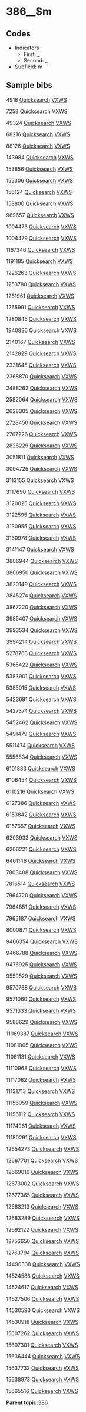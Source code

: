 # 386\_\_$m

## Codes

-   Indicators
    -   First: \_
    -   Second: \_
-   Subfield: m

## Sample bibs

4918 [Quicksearch](https://search.library.yale.edu/catalog/4918) [VXWS](http://prodorbis.library.yale.edu:7014/vxws/GetHoldingsService?bibId=4918)

7258 [Quicksearch](https://search.library.yale.edu/catalog/7258) [VXWS](http://prodorbis.library.yale.edu:7014/vxws/GetHoldingsService?bibId=7258)

49324 [Quicksearch](https://search.library.yale.edu/catalog/49324) [VXWS](http://prodorbis.library.yale.edu:7014/vxws/GetHoldingsService?bibId=49324)

68216 [Quicksearch](https://search.library.yale.edu/catalog/68216) [VXWS](http://prodorbis.library.yale.edu:7014/vxws/GetHoldingsService?bibId=68216)

88126 [Quicksearch](https://search.library.yale.edu/catalog/88126) [VXWS](http://prodorbis.library.yale.edu:7014/vxws/GetHoldingsService?bibId=88126)

143984 [Quicksearch](https://search.library.yale.edu/catalog/143984) [VXWS](http://prodorbis.library.yale.edu:7014/vxws/GetHoldingsService?bibId=143984)

153856 [Quicksearch](https://search.library.yale.edu/catalog/153856) [VXWS](http://prodorbis.library.yale.edu:7014/vxws/GetHoldingsService?bibId=153856)

155306 [Quicksearch](https://search.library.yale.edu/catalog/155306) [VXWS](http://prodorbis.library.yale.edu:7014/vxws/GetHoldingsService?bibId=155306)

156124 [Quicksearch](https://search.library.yale.edu/catalog/156124) [VXWS](http://prodorbis.library.yale.edu:7014/vxws/GetHoldingsService?bibId=156124)

158800 [Quicksearch](https://search.library.yale.edu/catalog/158800) [VXWS](http://prodorbis.library.yale.edu:7014/vxws/GetHoldingsService?bibId=158800)

969657 [Quicksearch](https://search.library.yale.edu/catalog/969657) [VXWS](http://prodorbis.library.yale.edu:7014/vxws/GetHoldingsService?bibId=969657)

1004473 [Quicksearch](https://search.library.yale.edu/catalog/1004473) [VXWS](http://prodorbis.library.yale.edu:7014/vxws/GetHoldingsService?bibId=1004473)

1004479 [Quicksearch](https://search.library.yale.edu/catalog/1004479) [VXWS](http://prodorbis.library.yale.edu:7014/vxws/GetHoldingsService?bibId=1004479)

1167346 [Quicksearch](https://search.library.yale.edu/catalog/1167346) [VXWS](http://prodorbis.library.yale.edu:7014/vxws/GetHoldingsService?bibId=1167346)

1191185 [Quicksearch](https://search.library.yale.edu/catalog/1191185) [VXWS](http://prodorbis.library.yale.edu:7014/vxws/GetHoldingsService?bibId=1191185)

1226263 [Quicksearch](https://search.library.yale.edu/catalog/1226263) [VXWS](http://prodorbis.library.yale.edu:7014/vxws/GetHoldingsService?bibId=1226263)

1253780 [Quicksearch](https://search.library.yale.edu/catalog/1253780) [VXWS](http://prodorbis.library.yale.edu:7014/vxws/GetHoldingsService?bibId=1253780)

1261961 [Quicksearch](https://search.library.yale.edu/catalog/1261961) [VXWS](http://prodorbis.library.yale.edu:7014/vxws/GetHoldingsService?bibId=1261961)

1265991 [Quicksearch](https://search.library.yale.edu/catalog/1265991) [VXWS](http://prodorbis.library.yale.edu:7014/vxws/GetHoldingsService?bibId=1265991)

1280845 [Quicksearch](https://search.library.yale.edu/catalog/1280845) [VXWS](http://prodorbis.library.yale.edu:7014/vxws/GetHoldingsService?bibId=1280845)

1940836 [Quicksearch](https://search.library.yale.edu/catalog/1940836) [VXWS](http://prodorbis.library.yale.edu:7014/vxws/GetHoldingsService?bibId=1940836)

2140167 [Quicksearch](https://search.library.yale.edu/catalog/2140167) [VXWS](http://prodorbis.library.yale.edu:7014/vxws/GetHoldingsService?bibId=2140167)

2142829 [Quicksearch](https://search.library.yale.edu/catalog/2142829) [VXWS](http://prodorbis.library.yale.edu:7014/vxws/GetHoldingsService?bibId=2142829)

2331645 [Quicksearch](https://search.library.yale.edu/catalog/2331645) [VXWS](http://prodorbis.library.yale.edu:7014/vxws/GetHoldingsService?bibId=2331645)

2368870 [Quicksearch](https://search.library.yale.edu/catalog/2368870) [VXWS](http://prodorbis.library.yale.edu:7014/vxws/GetHoldingsService?bibId=2368870)

2488262 [Quicksearch](https://search.library.yale.edu/catalog/2488262) [VXWS](http://prodorbis.library.yale.edu:7014/vxws/GetHoldingsService?bibId=2488262)

2582064 [Quicksearch](https://search.library.yale.edu/catalog/2582064) [VXWS](http://prodorbis.library.yale.edu:7014/vxws/GetHoldingsService?bibId=2582064)

2628305 [Quicksearch](https://search.library.yale.edu/catalog/2628305) [VXWS](http://prodorbis.library.yale.edu:7014/vxws/GetHoldingsService?bibId=2628305)

2728450 [Quicksearch](https://search.library.yale.edu/catalog/2728450) [VXWS](http://prodorbis.library.yale.edu:7014/vxws/GetHoldingsService?bibId=2728450)

2767226 [Quicksearch](https://search.library.yale.edu/catalog/2767226) [VXWS](http://prodorbis.library.yale.edu:7014/vxws/GetHoldingsService?bibId=2767226)

2828229 [Quicksearch](https://search.library.yale.edu/catalog/2828229) [VXWS](http://prodorbis.library.yale.edu:7014/vxws/GetHoldingsService?bibId=2828229)

3051811 [Quicksearch](https://search.library.yale.edu/catalog/3051811) [VXWS](http://prodorbis.library.yale.edu:7014/vxws/GetHoldingsService?bibId=3051811)

3094725 [Quicksearch](https://search.library.yale.edu/catalog/3094725) [VXWS](http://prodorbis.library.yale.edu:7014/vxws/GetHoldingsService?bibId=3094725)

3113155 [Quicksearch](https://search.library.yale.edu/catalog/3113155) [VXWS](http://prodorbis.library.yale.edu:7014/vxws/GetHoldingsService?bibId=3113155)

3117690 [Quicksearch](https://search.library.yale.edu/catalog/3117690) [VXWS](http://prodorbis.library.yale.edu:7014/vxws/GetHoldingsService?bibId=3117690)

3120025 [Quicksearch](https://search.library.yale.edu/catalog/3120025) [VXWS](http://prodorbis.library.yale.edu:7014/vxws/GetHoldingsService?bibId=3120025)

3122595 [Quicksearch](https://search.library.yale.edu/catalog/3122595) [VXWS](http://prodorbis.library.yale.edu:7014/vxws/GetHoldingsService?bibId=3122595)

3130955 [Quicksearch](https://search.library.yale.edu/catalog/3130955) [VXWS](http://prodorbis.library.yale.edu:7014/vxws/GetHoldingsService?bibId=3130955)

3130978 [Quicksearch](https://search.library.yale.edu/catalog/3130978) [VXWS](http://prodorbis.library.yale.edu:7014/vxws/GetHoldingsService?bibId=3130978)

3141147 [Quicksearch](https://search.library.yale.edu/catalog/3141147) [VXWS](http://prodorbis.library.yale.edu:7014/vxws/GetHoldingsService?bibId=3141147)

3806944 [Quicksearch](https://search.library.yale.edu/catalog/3806944) [VXWS](http://prodorbis.library.yale.edu:7014/vxws/GetHoldingsService?bibId=3806944)

3806950 [Quicksearch](https://search.library.yale.edu/catalog/3806950) [VXWS](http://prodorbis.library.yale.edu:7014/vxws/GetHoldingsService?bibId=3806950)

3820149 [Quicksearch](https://search.library.yale.edu/catalog/3820149) [VXWS](http://prodorbis.library.yale.edu:7014/vxws/GetHoldingsService?bibId=3820149)

3845274 [Quicksearch](https://search.library.yale.edu/catalog/3845274) [VXWS](http://prodorbis.library.yale.edu:7014/vxws/GetHoldingsService?bibId=3845274)

3867220 [Quicksearch](https://search.library.yale.edu/catalog/3867220) [VXWS](http://prodorbis.library.yale.edu:7014/vxws/GetHoldingsService?bibId=3867220)

3985407 [Quicksearch](https://search.library.yale.edu/catalog/3985407) [VXWS](http://prodorbis.library.yale.edu:7014/vxws/GetHoldingsService?bibId=3985407)

3993534 [Quicksearch](https://search.library.yale.edu/catalog/3993534) [VXWS](http://prodorbis.library.yale.edu:7014/vxws/GetHoldingsService?bibId=3993534)

3994214 [Quicksearch](https://search.library.yale.edu/catalog/3994214) [VXWS](http://prodorbis.library.yale.edu:7014/vxws/GetHoldingsService?bibId=3994214)

5278763 [Quicksearch](https://search.library.yale.edu/catalog/5278763) [VXWS](http://prodorbis.library.yale.edu:7014/vxws/GetHoldingsService?bibId=5278763)

5365422 [Quicksearch](https://search.library.yale.edu/catalog/5365422) [VXWS](http://prodorbis.library.yale.edu:7014/vxws/GetHoldingsService?bibId=5365422)

5383901 [Quicksearch](https://search.library.yale.edu/catalog/5383901) [VXWS](http://prodorbis.library.yale.edu:7014/vxws/GetHoldingsService?bibId=5383901)

5385015 [Quicksearch](https://search.library.yale.edu/catalog/5385015) [VXWS](http://prodorbis.library.yale.edu:7014/vxws/GetHoldingsService?bibId=5385015)

5423691 [Quicksearch](https://search.library.yale.edu/catalog/5423691) [VXWS](http://prodorbis.library.yale.edu:7014/vxws/GetHoldingsService?bibId=5423691)

5427374 [Quicksearch](https://search.library.yale.edu/catalog/5427374) [VXWS](http://prodorbis.library.yale.edu:7014/vxws/GetHoldingsService?bibId=5427374)

5452462 [Quicksearch](https://search.library.yale.edu/catalog/5452462) [VXWS](http://prodorbis.library.yale.edu:7014/vxws/GetHoldingsService?bibId=5452462)

5491479 [Quicksearch](https://search.library.yale.edu/catalog/5491479) [VXWS](http://prodorbis.library.yale.edu:7014/vxws/GetHoldingsService?bibId=5491479)

5511474 [Quicksearch](https://search.library.yale.edu/catalog/5511474) [VXWS](http://prodorbis.library.yale.edu:7014/vxws/GetHoldingsService?bibId=5511474)

5556834 [Quicksearch](https://search.library.yale.edu/catalog/5556834) [VXWS](http://prodorbis.library.yale.edu:7014/vxws/GetHoldingsService?bibId=5556834)

6101383 [Quicksearch](https://search.library.yale.edu/catalog/6101383) [VXWS](http://prodorbis.library.yale.edu:7014/vxws/GetHoldingsService?bibId=6101383)

6106454 [Quicksearch](https://search.library.yale.edu/catalog/6106454) [VXWS](http://prodorbis.library.yale.edu:7014/vxws/GetHoldingsService?bibId=6106454)

6110216 [Quicksearch](https://search.library.yale.edu/catalog/6110216) [VXWS](http://prodorbis.library.yale.edu:7014/vxws/GetHoldingsService?bibId=6110216)

6127386 [Quicksearch](https://search.library.yale.edu/catalog/6127386) [VXWS](http://prodorbis.library.yale.edu:7014/vxws/GetHoldingsService?bibId=6127386)

6153842 [Quicksearch](https://search.library.yale.edu/catalog/6153842) [VXWS](http://prodorbis.library.yale.edu:7014/vxws/GetHoldingsService?bibId=6153842)

6157657 [Quicksearch](https://search.library.yale.edu/catalog/6157657) [VXWS](http://prodorbis.library.yale.edu:7014/vxws/GetHoldingsService?bibId=6157657)

6203933 [Quicksearch](https://search.library.yale.edu/catalog/6203933) [VXWS](http://prodorbis.library.yale.edu:7014/vxws/GetHoldingsService?bibId=6203933)

6206221 [Quicksearch](https://search.library.yale.edu/catalog/6206221) [VXWS](http://prodorbis.library.yale.edu:7014/vxws/GetHoldingsService?bibId=6206221)

6461146 [Quicksearch](https://search.library.yale.edu/catalog/6461146) [VXWS](http://prodorbis.library.yale.edu:7014/vxws/GetHoldingsService?bibId=6461146)

7803408 [Quicksearch](https://search.library.yale.edu/catalog/7803408) [VXWS](http://prodorbis.library.yale.edu:7014/vxws/GetHoldingsService?bibId=7803408)

7816514 [Quicksearch](https://search.library.yale.edu/catalog/7816514) [VXWS](http://prodorbis.library.yale.edu:7014/vxws/GetHoldingsService?bibId=7816514)

7964720 [Quicksearch](https://search.library.yale.edu/catalog/7964720) [VXWS](http://prodorbis.library.yale.edu:7014/vxws/GetHoldingsService?bibId=7964720)

7964851 [Quicksearch](https://search.library.yale.edu/catalog/7964851) [VXWS](http://prodorbis.library.yale.edu:7014/vxws/GetHoldingsService?bibId=7964851)

7965187 [Quicksearch](https://search.library.yale.edu/catalog/7965187) [VXWS](http://prodorbis.library.yale.edu:7014/vxws/GetHoldingsService?bibId=7965187)

8000871 [Quicksearch](https://search.library.yale.edu/catalog/8000871) [VXWS](http://prodorbis.library.yale.edu:7014/vxws/GetHoldingsService?bibId=8000871)

9466354 [Quicksearch](https://search.library.yale.edu/catalog/9466354) [VXWS](http://prodorbis.library.yale.edu:7014/vxws/GetHoldingsService?bibId=9466354)

9466788 [Quicksearch](https://search.library.yale.edu/catalog/9466788) [VXWS](http://prodorbis.library.yale.edu:7014/vxws/GetHoldingsService?bibId=9466788)

9476925 [Quicksearch](https://search.library.yale.edu/catalog/9476925) [VXWS](http://prodorbis.library.yale.edu:7014/vxws/GetHoldingsService?bibId=9476925)

9559529 [Quicksearch](https://search.library.yale.edu/catalog/9559529) [VXWS](http://prodorbis.library.yale.edu:7014/vxws/GetHoldingsService?bibId=9559529)

9570738 [Quicksearch](https://search.library.yale.edu/catalog/9570738) [VXWS](http://prodorbis.library.yale.edu:7014/vxws/GetHoldingsService?bibId=9570738)

9571060 [Quicksearch](https://search.library.yale.edu/catalog/9571060) [VXWS](http://prodorbis.library.yale.edu:7014/vxws/GetHoldingsService?bibId=9571060)

9571333 [Quicksearch](https://search.library.yale.edu/catalog/9571333) [VXWS](http://prodorbis.library.yale.edu:7014/vxws/GetHoldingsService?bibId=9571333)

9588629 [Quicksearch](https://search.library.yale.edu/catalog/9588629) [VXWS](http://prodorbis.library.yale.edu:7014/vxws/GetHoldingsService?bibId=9588629)

11069387 [Quicksearch](https://search.library.yale.edu/catalog/11069387) [VXWS](http://prodorbis.library.yale.edu:7014/vxws/GetHoldingsService?bibId=11069387)

11081005 [Quicksearch](https://search.library.yale.edu/catalog/11081005) [VXWS](http://prodorbis.library.yale.edu:7014/vxws/GetHoldingsService?bibId=11081005)

11081131 [Quicksearch](https://search.library.yale.edu/catalog/11081131) [VXWS](http://prodorbis.library.yale.edu:7014/vxws/GetHoldingsService?bibId=11081131)

11110968 [Quicksearch](https://search.library.yale.edu/catalog/11110968) [VXWS](http://prodorbis.library.yale.edu:7014/vxws/GetHoldingsService?bibId=11110968)

11117082 [Quicksearch](https://search.library.yale.edu/catalog/11117082) [VXWS](http://prodorbis.library.yale.edu:7014/vxws/GetHoldingsService?bibId=11117082)

11131713 [Quicksearch](https://search.library.yale.edu/catalog/11131713) [VXWS](http://prodorbis.library.yale.edu:7014/vxws/GetHoldingsService?bibId=11131713)

11156059 [Quicksearch](https://search.library.yale.edu/catalog/11156059) [VXWS](http://prodorbis.library.yale.edu:7014/vxws/GetHoldingsService?bibId=11156059)

11156112 [Quicksearch](https://search.library.yale.edu/catalog/11156112) [VXWS](http://prodorbis.library.yale.edu:7014/vxws/GetHoldingsService?bibId=11156112)

11174961 [Quicksearch](https://search.library.yale.edu/catalog/11174961) [VXWS](http://prodorbis.library.yale.edu:7014/vxws/GetHoldingsService?bibId=11174961)

11180291 [Quicksearch](https://search.library.yale.edu/catalog/11180291) [VXWS](http://prodorbis.library.yale.edu:7014/vxws/GetHoldingsService?bibId=11180291)

12654273 [Quicksearch](https://search.library.yale.edu/catalog/12654273) [VXWS](http://prodorbis.library.yale.edu:7014/vxws/GetHoldingsService?bibId=12654273)

12667701 [Quicksearch](https://search.library.yale.edu/catalog/12667701) [VXWS](http://prodorbis.library.yale.edu:7014/vxws/GetHoldingsService?bibId=12667701)

12669016 [Quicksearch](https://search.library.yale.edu/catalog/12669016) [VXWS](http://prodorbis.library.yale.edu:7014/vxws/GetHoldingsService?bibId=12669016)

12673002 [Quicksearch](https://search.library.yale.edu/catalog/12673002) [VXWS](http://prodorbis.library.yale.edu:7014/vxws/GetHoldingsService?bibId=12673002)

12677365 [Quicksearch](https://search.library.yale.edu/catalog/12677365) [VXWS](http://prodorbis.library.yale.edu:7014/vxws/GetHoldingsService?bibId=12677365)

12683213 [Quicksearch](https://search.library.yale.edu/catalog/12683213) [VXWS](http://prodorbis.library.yale.edu:7014/vxws/GetHoldingsService?bibId=12683213)

12683289 [Quicksearch](https://search.library.yale.edu/catalog/12683289) [VXWS](http://prodorbis.library.yale.edu:7014/vxws/GetHoldingsService?bibId=12683289)

12692122 [Quicksearch](https://search.library.yale.edu/catalog/12692122) [VXWS](http://prodorbis.library.yale.edu:7014/vxws/GetHoldingsService?bibId=12692122)

12756650 [Quicksearch](https://search.library.yale.edu/catalog/12756650) [VXWS](http://prodorbis.library.yale.edu:7014/vxws/GetHoldingsService?bibId=12756650)

12763794 [Quicksearch](https://search.library.yale.edu/catalog/12763794) [VXWS](http://prodorbis.library.yale.edu:7014/vxws/GetHoldingsService?bibId=12763794)

14490338 [Quicksearch](https://search.library.yale.edu/catalog/14490338) [VXWS](http://prodorbis.library.yale.edu:7014/vxws/GetHoldingsService?bibId=14490338)

14524588 [Quicksearch](https://search.library.yale.edu/catalog/14524588) [VXWS](http://prodorbis.library.yale.edu:7014/vxws/GetHoldingsService?bibId=14524588)

14524617 [Quicksearch](https://search.library.yale.edu/catalog/14524617) [VXWS](http://prodorbis.library.yale.edu:7014/vxws/GetHoldingsService?bibId=14524617)

14527506 [Quicksearch](https://search.library.yale.edu/catalog/14527506) [VXWS](http://prodorbis.library.yale.edu:7014/vxws/GetHoldingsService?bibId=14527506)

14530590 [Quicksearch](https://search.library.yale.edu/catalog/14530590) [VXWS](http://prodorbis.library.yale.edu:7014/vxws/GetHoldingsService?bibId=14530590)

14530918 [Quicksearch](https://search.library.yale.edu/catalog/14530918) [VXWS](http://prodorbis.library.yale.edu:7014/vxws/GetHoldingsService?bibId=14530918)

15607262 [Quicksearch](https://search.library.yale.edu/catalog/15607262) [VXWS](http://prodorbis.library.yale.edu:7014/vxws/GetHoldingsService?bibId=15607262)

15607301 [Quicksearch](https://search.library.yale.edu/catalog/15607301) [VXWS](http://prodorbis.library.yale.edu:7014/vxws/GetHoldingsService?bibId=15607301)

15636444 [Quicksearch](https://search.library.yale.edu/catalog/15636444) [VXWS](http://prodorbis.library.yale.edu:7014/vxws/GetHoldingsService?bibId=15636444)

15637732 [Quicksearch](https://search.library.yale.edu/catalog/15637732) [VXWS](http://prodorbis.library.yale.edu:7014/vxws/GetHoldingsService?bibId=15637732)

15638973 [Quicksearch](https://search.library.yale.edu/catalog/15638973) [VXWS](http://prodorbis.library.yale.edu:7014/vxws/GetHoldingsService?bibId=15638973)

15665516 [Quicksearch](https://search.library.yale.edu/catalog/15665516) [VXWS](http://prodorbis.library.yale.edu:7014/vxws/GetHoldingsService?bibId=15665516)

**Parent topic:**[386](../../tags/386/386.md)

